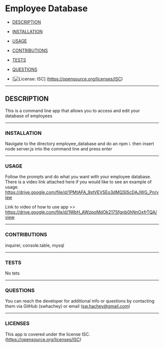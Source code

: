 # Employee Database
- [DESCRIPTION](#description)
- [INSTALLATION](#installation)
- [USAGE](#usage)
- [CONTRIBUTIONS](#contributions)
- [TESTS](#tests)
- [QUESTIONS](#questions)

- [![License: ISC](https://img.shields.io/badge/License-ISC-blueviolet.svg)]
(https://opensource.org/licenses/ISC)
___________________________

## DESCRIPTION
This is a command line app that allows you to access and edit your database of employees

___________________________

### INSTALLATION
Navigate to the directory employee_database and do an npm i. then insert node server.js into the command line and press enter

___________________________

### USAGE
Follow the prompts and do what you want with your employee database. There is a video link attached here if you would like to see an example of usage. https://drive.google.com/file/d/1PMtAFA_9stVEVSEo3dMQSlScDAJWG_Pn/view

Link to video of how to use app >> https://drive.google.com/file/d/1WbH_AWzpoMdOk217Sfgnb0hNnOxfrTQA/view

___________________________

### CONTRIBUTIONS
inquirer, console.table, mysql

___________________________

### TESTS
No tets

___________________________

### QUESTIONS
You can reach the developer for additional info or questions by contacting them via GitHub (swhachey) or email (sw.hachey@gmail.com)

___________________________
### LICENSES 
This app is covered under the license ISC. (https://opensource.org/licenses/ISC)
